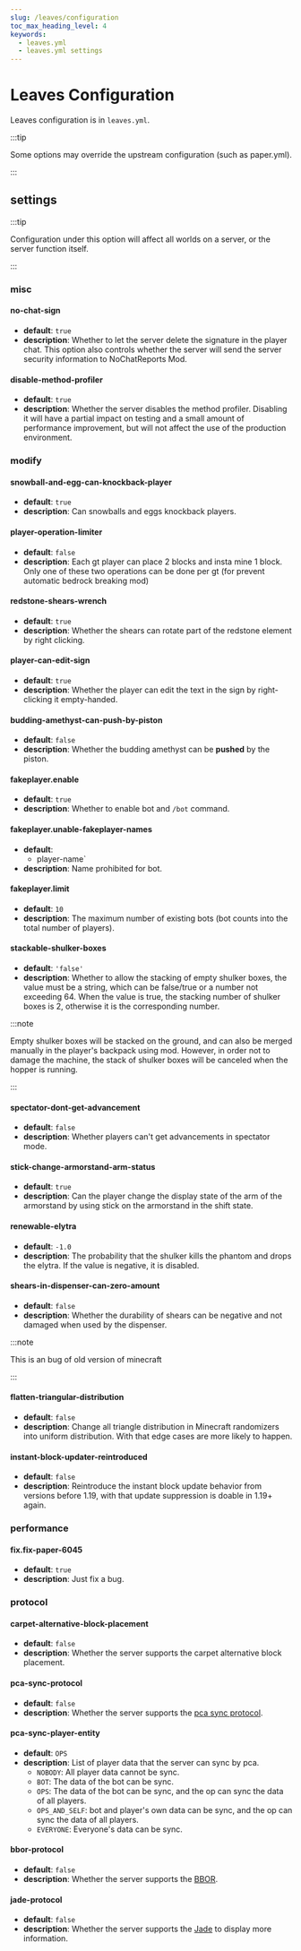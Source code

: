 ```yaml
---
slug: /leaves/configuration
toc_max_heading_level: 4
keywords:
  - leaves.yml
  - leaves.yml settings
---
```


# Leaves Configuration

Leaves configuration is in `leaves.yml`.

:::tip

Some options may override the upstream configuration (such as paper.yml).

:::

## settings

:::tip

Configuration under this option will affect all worlds on a server, or the
server function itself.

:::

### misc

#### no-chat-sign

- **default**: `true`
- **description**: Whether to let the server delete the signature in the player
 chat. This option also controls whether the server will send the server security
 information to NoChatReports Mod.
 
#### disable-method-profiler

- **default**: `true`
- **description**: Whether the server disables the method profiler. Disabling it will
 have a partial impact on testing and a small amount of performance improvement, but
 will not affect the use of the production environment.

### modify

#### snowball-and-egg-can-knockback-player

- **default**: `true`
- **description**: Can snowballs and eggs knockback players.

#### player-operation-limiter

- **default**: `false`
- **description**: Each gt player can place 2 blocks and insta mine 1 block.
 Only one of these two operations can be done per gt
(for prevent automatic bedrock breaking mod)

#### redstone-shears-wrench

- **default**: `true`
- **description**: Whether the shears can rotate part of the redstone element
 by right clicking.
 
#### player-can-edit-sign

- **default**: `true`
- **description**: Whether the player can edit the text in the sign by 
 right-clicking it empty-handed.
 
#### budding-amethyst-can-push-by-piston

- **default**: `false`
- **description**: Whether the budding amethyst can be **pushed** by the piston.

#### fakeplayer.enable

- **default**: `true`
- **description**: Whether to enable bot and `/bot` command.

#### fakeplayer.unable-fakeplayer-names

- **default**:
	- player-name`
- **description**: Name prohibited for bot.

#### fakeplayer.limit

- **default**: `10`
- **description**: The maximum number of existing bots 
 (bot counts into the total number of players).

#### stackable-shulker-boxes

- **default**: `'false'`
- **description**: Whether to allow the stacking of empty shulker boxes, the value must
 be a string, which can be false/true or a number not exceeding 64. When the value is
 true, the stacking number of shulker boxes is 2, otherwise it is the corresponding number.
 
:::note

Empty shulker boxes will be stacked on the ground, and can also be merged manually in the player's
backpack using mod. However, in order not to damage the machine, the stack of shulker boxes will be
canceled when the hopper is running.

:::

#### spectator-dont-get-advancement

- **default**: `false`
- **description**: Whether players can't get advancements in spectator mode.

#### stick-change-armorstand-arm-status

- **default**: `true`
- **description**: Can the player change the display state of the arm of the armorstand by using stick
 on the armorstand in the shift state.

#### renewable-elytra

- **default**: `-1.0`
- **description**: The probability that the shulker kills the phantom and drops the elytra. If the value
 is negative, it is disabled.
 
#### shears-in-dispenser-can-zero-amount

- **default**: `false`
- **description**: Whether the durability of shears can be negative and not damaged when used by the dispenser.

:::note

This is an bug of old version of minecraft

:::

#### flatten-triangular-distribution

- **default**: `false`
- **description**: Change all triangle distribution in Minecraft randomizers into uniform distribution. With
 that edge cases are more likely to happen.
 
#### instant-block-updater-reintroduced

- **default**: `false`
- **description**: Reintroduce the instant block update behavior from versions before 1.19, with that update
 suppression is doable in 1.19+ again.

### performance

#### fix.fix-paper-6045

- **default**: `true`
- **description**: Just fix a bug.

### protocol

#### carpet-alternative-block-placement

- **default**: `false`
- **description**: Whether the server supports the carpet alternative block placement.

#### pca-sync-protocol

- **default**: `false`
- **description**: Whether the server supports the
 [pca sync protocol](https://github.com/plusls/plusls-carpet-addition).

#### pca-sync-player-entity

- **default**: `OPS`
- **description**: List of player data that the server can sync by pca.
	- `NOBODY`: All player data cannot be sync.
	- `BOT`: The data of the bot can be sync.
	- `OPS`: The data of the bot can be sync, and the op can sync the data of
	 all players.
	- `OPS_AND_SELF`: bot and player's own data can be sync, and the op can sync
	 the data of all players.
	- `EVERYONE`: Everyone's data can be sync.
	
#### bbor-protocol

- **default**: `false`
- **description**: Whether the server supports the
 [BBOR](https://github.com/irtimaled/BoundingBoxOutlineReloaded).
 
#### jade-protocol

- **default**: `false`
- **description**: Whether the server supports the
 [Jade](https://github.com/Snownee/Jade) to display more information.
